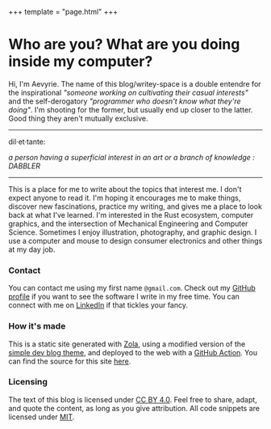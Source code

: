 +++
template = "page.html"
+++

# Who are you? What are you doing inside my computer?

Hi, I'm Aevyrie. The name of this blog/writey-space is a double entendre for the inspirational *"someone working on cultivating their casual interests"* and the self-derogatory *"programmer who doesn't know what they're doing"*. I'm shooting for the former, but usually end up closer to the latter. Good thing they aren't mutually exclusive.

---

dil·et·tante:

*a person having a superficial interest in an art or a branch of knowledge : DABBLER*

---

This is a place for me to write about the topics that interest me. I don't expect anyone to read it. I'm hoping it encourages me to make things, discover new fascinations, practice my writing, and gives me a place to look back at what I've learned. I'm interested in the Rust ecosystem, computer graphics, and the intersection of Mechanical Engineering and Computer Science. Sometimes I enjoy illustration, photography, and graphic design. I use a computer and mouse to design consumer electronics and other things at my day job.

### Contact

You can contact me using my first name `@gmail.com`. Check out my [GitHub profile](https://github.com/aevyrie) if you want to see the software I write in my free time. You can connect with me on [LinkedIn](https://www.linkedin.com/in/aevyrie/) if that tickles your fancy. 

### How it's made

This is a static site generated with [Zola](https://www.getzola.org/), using a modified version of the [simple dev blog theme](https://github.com/bennetthardwick/simple-dev-blog-zola-starter), and deployed to the web with a [GitHub Action](https://github.com/marketplace/actions/zola-deploy-to-pages). You can find the source for this site [here](https://github.com/aevyrie/aevyrie.github.io).

### Licensing

The text of this blog is licensed under [CC BY 4.0](../licenses/CC-BY-4_0.txt). Feel free to share, adapt, and quote the content, as long as you give attribution. All code snippets are licensed under [MIT](../licenses/MIT.txt).